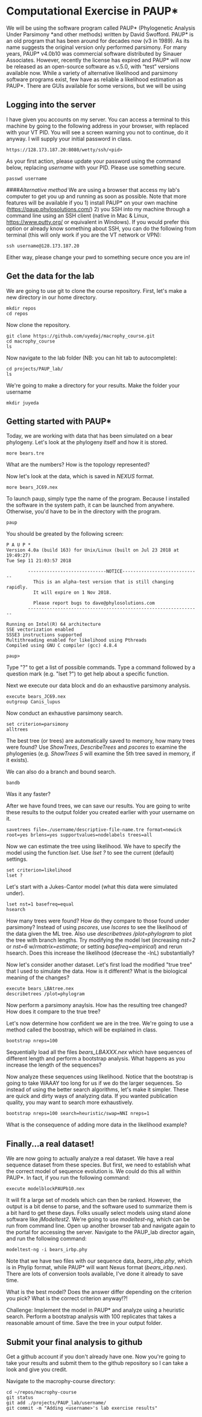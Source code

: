 # Computational Exercise in PAUP*

We will be using the software program called PAUP\* (Phylogenetic Analysis Under Parsimony \*and other methods) written by David Swofford. PAUP\* is an old program that has been around for decades now (v3 in 1989). As its name suggests the original version only performed parsimony. For many years, PAUP* v4.0b10 was commercial software distributed by Sinauer Associates. However, recently the license has expired and PAUP* will now be released as an open-source software as v.5.0, with “test” versions available now. While a variety of alternative likelihood and parsimony software programs exist, few have as reliable a likelihood estimation as PAUP*. There are GUIs available for some versions, but we will be using 

## Logging into the server
I have given you accounts on my server. You can access a terminal to this machine by going to the following address in your browser, with *<pid>* replaced with your VT PID. You will see a screen warning you not to continue, do it anyway. I will supply your initial password in class. 

```
https://128.173.187.20:8080/wetty/ssh/<pid>
```

As your first action, please update your password using the command below, replacing *username* with your PID. Please use something secure. 

```
passwd username
```
####*Alternative method*
We are using a browser that access my lab's computer to get you up and running as soon as possible. Note that more features will be available if you 1) install PAUP\* on your own machine (https://paup.phylosolutions.com/) 2) you SSH into my machine through a command line using an SSH client (native in Mac & Linux, https://www.putty.org/ or equivalent in Windows). If you would prefer this option or already know something about SSH, you can do the following from  terminal (this will only work if you are the VT network or VPN): 
```
ssh username@128.173.187.20
```
Either way, please change your pwd to something secure once you are in!

## Get the data for the lab

We are going to use git to clone the course repository. First, let's make a new directory in our home directory. 

```
mkdir repos
cd repos
```

Now clone the repository.
```
git clone https://github.com/uyedaj/macrophy_course.git
cd macrophy_course
ls
```

Now navigate to the lab folder (NB: you can hit tab to autocomplete):
```
cd projects/PAUP_lab/
ls
```

We're going to make a directory for your results. Make the folder your username
```
mkdir juyeda
```

## Getting started with PAUP\*
Today, we are working with data that has been simulated on a bear phylogeny. Let's look at the phylogeny itself and how it is stored. 
```
more bears.tre

```
What are the numbers? How is the topology represented? 
  
Now let's look at the data, which is saved in *NEXUS* format. 
```
more bears_JC69.nex
```

To launch paup, simply type the name of the program. Because I installed the software in the system path, 
it can be launched from anywhere. Otherwise, you'd have to be in the directory with the program. 

```
paup
```
You should be greated by the following screen: 

```
P A U P *
Version 4.0a (build 163) for Unix/Linux (built on Jul 23 2018 at 19:49:27)
Tue Sep 11 21:03:57 2018

        -----------------------------NOTICE-----------------------------
          This is an alpha-test version that is still changing rapidly.
          It will expire on 1 Nov 2018.

          Please report bugs to dave@phylosolutions.com
        ----------------------------------------------------------------

Running on Intel(R) 64 architecture
SSE vectorization enabled
SSSE3 instructions supported
Multithreading enabled for likelihood using Pthreads
Compiled using GNU C compiler (gcc) 4.8.4

paup> 
```
Type "?" to get a list of possible commands. Type a command followed by a question mark (e.g. "lset ?") to get 
help about a specific function. 

Next we execute our data block and do an exhaustive parsimony analysis.
```
execute bears_JC69.nex
outgroup Canis_lupus
```
Now conduct an exhaustive parsimony search. 
```
set criterion=parsimony
alltrees

```
The best tree (or trees) are automatically saved to memory, how many trees were found? Use *ShowTrees*, *DescribeTrees* and *pscores* to examine the phylogenies (e.g. *ShowTrees 5* will examine the 5th tree saved in memory, if it exists). 

We can also do a branch and bound search.
```
bandb
```

Was it any faster? 

After we have found trees, we can save our results. You are going to write these results to the output folder you created earlier with your username on it. 
```
savetrees file=./username/descriptive-file-name.tre format=newick root=yes brlens=yes supportvalues=nodelabels trees=all
```


Now we can estimate the tree using likelihood. We have to specify the model using the function *lset*. Use *lset ?* to see the current (default) settings. 
```
set criterion=likelihood
lset ?
```

Let's start with a Jukes-Cantor model (what this data were simulated under). 
```
lset nst=1 basefreq=equal
hsearch
```
How many trees were found? How do they compare to those found under parsimony? Instead of using *pscores*, use *lscores* to see the likelihood of the data given the ML tree. Also use *describetrees /plot=phylogram* to plot the tree with branch lengths. Try modifying the model lset (increasing *nst=2* or *nst=6* w/*rmatrix=estimate*; or setting *basefreq=empirical*) and rerun hsearch. Does this increase the likelihood (decrease the -lnL) substantially? 

Now let's consider another dataset. Let's first load the modified "true tree" that I used to simulate the data. How is it different? What is the biological meaning of the changes?
```
execute bears_LBAtree.nex
describetrees /plot=phylogram
```
Now perform a parsimony anaylsis. How has the resulting tree changed? How does it compare to the true tree? 

Let's now determine how confident we are in the tree. We're going to use a method called the boostrap, which will be explained in class. 

```
bootstrap nreps=100
```

Sequentially load all the files *bears_LBAXXX.nex* which have sequences of different length and perform a bootstrap analysis. What happens as you increase the length of the sequences? 

Now analyze these sequences using likelihood. Notice that the bootstrap is going to take WAAAY too long for us if we do the larger sequences. So instead of using the better search algorithms, let's make it simpler. These are quick and dirty ways of analyzing data. If you wanted publication quality, you may want to search more exhaustively. 

```
bootstrap nreps=100 search=heuristic/swap=NNI nreps=1
```

What is the consequence of adding more data in the likelihood example? 

## Finally...a real dataset!

We are now going to actually analyze a real dataset. We have a real sequence dataset from these species. But first, we need to establish what the correct model of sequence evolution is. We could do this all within PAUP\*. In fact, if you run the following command: 

```
execute modelblockPAUPb10.nex
```
It will fit a large set of models which can then be ranked. However, the output is a bit dense to parse, and the software used to summarize them is a bit hard to get these days. Folks usually select models using stand alone software like *jModeltest2*. We're going to use *modeltest-ng*, which can be run from command line. Open up another browser tab and navigate again to the portal for accessing the server. Navigate to the PAUP_lab director again, and run the following command:
```
modeltest-ng -i bears_irbp.phy
```
Note that we have two files with our sequence data, *bears_irbp.phy*, which is in Phylip format, while PAUP\* will want Nexus format (*bears_irbp.nex*). There are lots of conversion tools available, I've done it already to save time. 

What is the best model? Does the answer differ depending on the criterion you pick? What is the correct criterion anyway!?!

Challenge: Implement the model in PAUP\* and analyze using a heuristic search. Perform a bootstrap analysis with 100 replicates that takes a reasonable amount of time. Save the tree in your output folder. 

## Submit your final analysis to github

Get a github account if you don't already have one. Now you're going to take your results and submit them to the github repository so I can take a look and give you credit. 

Navigate to the macrophy-course directory: 
```
cd ~/repos/macrophy-course
git status
git add ./projects/PAUP_lab/username/
git commit -m "Adding <username>'s lab exercise results"
```



